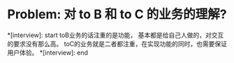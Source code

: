 # Problem: 对 to B 和 to C 的业务的理解?

*[interview]: start
toB业务的话注重的是功能， 基本都是给自己人做的，对交互的要求没有那么高。 toC的业务就是二者都注重，在实现功能的同时，也需要保证用户体验。
*[interview]: end
